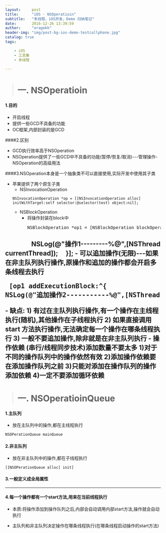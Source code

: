 ```yaml
---
layout:     post
title:      "iOS - NSOperatioin"
subtitle:   "多线程，iOS开发，Demo 归纳笔记"
date:       2016-12-26 13:39:59
author:     "oragekk"
header-img: "img/post-bg-ios-demo-testcallphone.jpg"
catalog: true
tags:

    - iOS
    - 工具集
    - 多线程    
     
---
```

> # 一. NSOperatioin

#### 1.目的
- 开启线程
- 提供一些GCD不具备的功能
- OC框架,内部封装的是GCD

####2.区别
- GCD执行效率高于NSOperation
- NSOperation提供了一些GCD中不具备的功能(暂停/恢复/取消)---管理操作-NSOperation的高级用法


####3.NSOperation本身是一个抽象类不可以直接使用,实际开发中使用其子类
- 苹果提供了两个原生子类
  - NSInvocationOperation 
  <pre><code>NSInvocationOperation *op = [[NSInvocationOperation alloc]<br />initWithTarget:self selector:@selector(test) object:nil];</code></pre>
  - NSBlockOperation
    - 将操作封装在block中
      <pre>NSBlockOperation *op1 = [NSBlockOperation blockOperationWithBlock:^{
        
        NSLog(@"操作1---------%@",[NSThread currentThread]);
    }];</pre>
    - 可以追加操作(无限)---如果在非主队列执行操作,原操作和追加的操作都会开启多条线程去执行
    <pre>
[op1 addExecutionBlock:^{
        
        NSLog(@"追加操作2-----------%@",[NSThread currentThread]);
    }];</pre>
    - 缺点:
				1) 有过在主队列执行操作,有一个操作在主线程执行(随机),其他操作在子线程执行
				2) 如果直接调用 start 方法执行操作,无法确定每一个操作在哪条线程执行
				3) 一般不要追加操作,除非就是在非主队列执行
    - 操作依赖 (串行/线程同步技术)添加数量不要太多
          1)对于不同的操作队列中的操作依然有效
          2)添加操作依赖要在添加操作队列之前
          3)只能对添加在操作队列的操作添加依赖
          4)一定不要添加循环依赖
------------------------
> # 一. NSOperatioinQueue

#### 1.主队列
  - 放在主队列中的操作,都在主线程执行
<pre><code>NSOPerationQueue mainQueue</code></pre>

#### 2.非主队列
  - 放在非主队列中的操作,都在子线程执行
<pre><code>[[NSOPerationQueue alloc] init]</code></pre>

#### 3.一般定义成全局属性
-----------------
#### 4.每一个操作都有一个start方法,用来在当前线程执行

- 本质:将操作添加到操作队列之后,内部会自动调用内部start方法,操作就会自动执行

- 主队列和非主队列决定操作在哪条线程执行(在哪条线程启动操作的start方法)
